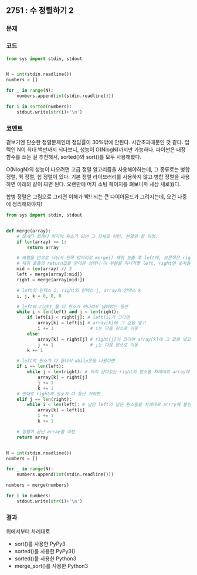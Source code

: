 ## 2751 : 수 정렬하기 2
### 문제
### 코드
```python
from sys import stdin, stdout


N = int(stdin.readline())
numbers = []

for _ in range(N):
    numbers.append(int(stdin.readline()))

for i in sorted(numbers):
    stdout.write(str(i)+'\n')

```
### 코멘트
겉보기엔 단순한 정렬문제인데 정답률이 30%밖에 안된다. 시간초과때문인 것 같다.
입력인 N이 최대 백만까지 되다보니, 성능이 O(NlogN)까지만 가능하다. 파이썬은 내장 함수를 쓰는 걸 추천해서, sorted()와 sort()를 모두 사용해봤다.

O(NlogN)의 성능이 나오려면 고급 정렬 알고리즘을 사용해야하는데, 그 종류로는 병합 정렬, 퀵 정렬, 힙 정렬이 있다. 
기본 정렬 라이브러리를 사용하지 않고 병합 정렬을 사용하면 아래와 같이 짜면 된다. 오랜만에 머지 소팅 페이지를 펴보니까 새삼 새로웠다.

합병 정렬은 그림으로 그리면 이해가 뽝!! 되는 큰 다이아몬드가 그려지는데, 요건 나중에 정리해봐야지!
 
```python
from sys import stdin, stdout


def merge(array):
    # 쪼개다 쪼개다 마지막 원소가 되면 그 자체로 리턴. 분할의 끝 지점.
    if len(array) <= 1:
        return array

    # 배열을 반으로 나눠서 왼쪽 덩어리로 merge() 재귀 호출 후 left에, 오른쪽은 right에 쥔다.
    # 재귀 호출의 return값을 받아온 상태니 이 부분을 지나가면 left, right엔 숫자들이 정렬된 채 있다.
    mid = len(array) // 2
    left = merge(array[:mid])
    right = merge(array[mid:])

    # left의 인덱스 i, right의 인덱스 j, array의 인덱스 k
    i, j, k = 0, 0, 0

    # left와 right 둘 다 원소가 하나라도 남아있는 동안
    while i < len(left) and j < len(right):
        if left[i] < right[j]: # left[i]가 크다면
            array[k] = left[i] # array[k]에 그 값을 넣고
            i += 1              # i는 다음 원소로 이동
        else:
            array[k] = right[j] # right[j]가 크다면 array[k]에 그 값을 넣고
            j += 1              # j는 다음 원소로 이동
        k += 1

    # left의 원소가 다 동나서 while문을 나왔다면
    if i == len(left):
        while j < len(right): # 아직 남아있는 right의 원소를 차례대로 array에 붙여준다
            array[k] = right[j]
            j += 1
            k += 1
    # 반대로 right의 원소가 다 동난 거라면
    elif j == len(right):
        while i < len(left): # 남은 left의 남은 원소들을 차례대로 arrry에 붙인다.
            array[k] = left[i]
            i += 1
            k += 1

    # 정렬이 끝난 array를 리턴
    return array


N = int(stdin.readline())
numbers = []

for _ in range(N):
    numbers.append(int(stdin.readline()))

numbers = merge(numbers)

for i in numbers:
    stdout.write(str(i)+'\n')
```
### 결과
위에서부터 차례대로
- sort()를 사용한 PyPy3
- sorted()를 사용한 PyPy3()
- sorted()를 사용한 Python3
- merge_sort()를 사용한 Python3

